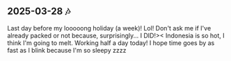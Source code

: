 ## 2025-03-28 🎶

Last day before my looooong holiday (a week)! Lol! Don't ask me if I've already packed or not because, surprisingly... I DID!>< Indonesia is so hot, I think I'm going to melt. Working half a day today! I hope time goes by as fast as I blink because I'm so sleepy zzzz
